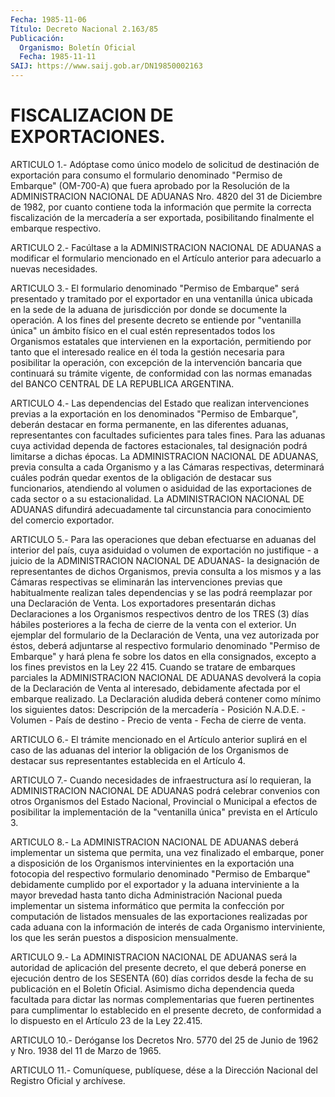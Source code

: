 ```yaml
---
Fecha: 1985-11-06
Título: Decreto Nacional 2.163/85
Publicación:
  Organismo: Boletín Oficial
  Fecha: 1985-11-11
SAIJ: https://www.saij.gob.ar/DN19850002163
---
```

# FISCALIZACION DE EXPORTACIONES.

<a id="1"></a>
ARTICULO 1.- Adóptase como único modelo de solicitud de destinación  de  exportación  para consumo el formulario denominado "Permiso  de  Embarque"  (OM-700-A)   que  fuera  aprobado  por  la Resolución de la ADMINISTRACION NACIONAL  DE  ADUANAS Nro. 4820 del 31  de Diciembre de 1982, por cuanto contiene toda  la  información que permite  la  correcta  fiscalización  de  la  mercadería  a ser exportada,    posibilitando   finalmente  el  embarque  respectivo.

<a id="2"></a>
ARTICULO  2.-  Facúltase  a la ADMINISTRACION NACIONAL DE ADUANAS a modificar el formulario mencionado  en  el  Artículo  anterior para adecuarlo a nuevas necesidades.

<a id="3"></a>
ARTICULO  3.-  El  formulario denominado "Permiso de Embarque" será presentado y tramitado  por  el  exportador en una ventanilla única ubicada  en  la  sede de la aduana de  jurisdicción  por  donde  se documente  la operación.  A  los  fines  del  presente  decreto  se entiende por  "ventanilla  única" un ámbito físico en el cual estén representados todos los Organismos  estatales que intervienen en la exportación, permitiendo por tanto que  el interesado realice en él toda  la  gestión  necesaria  para posibilitar  la  operación,  con excepción de la intervención bancaria  que  continuará  su  trámite vigente,  de  conformidad con las normas emanadas del BANCO CENTRAL DE LA REPUBLICA ARGENTINA.

<a id="4"></a>
ARTICULO 4.- Las dependencias del Estado que realizan intervenciones    previas  a  la  exportación  en  los  denominados "Permiso de Embarque",  deberán  destacar  en  forma permanente, en las  diferentes aduanas, representantes con facultades  suficientes para tales  fines.  Para  las  aduanas  cuya  actividad  dependa de factores  estacionales,  tal  designación  podrá limitarse a dichas épocas. La ADMINISTRACION NACIONAL DE ADUANAS,  previa  consulta  a cada  Organismo  y  a  las  Cámaras respectivas, determinará cuáles podrán quedar exentos de la obligación de destacar sus funcionarios, atendiendo al volumen o asiduidad de las exportaciones de cada sector o a su estacionalidad. La ADMINISTRACION  NACIONAL  DE ADUANAS  difundirá  adecuadamente  tal circunstancia  para  conocimiento    del    comercio    exportador.

<a id="5"></a>
ARTICULO  5.-  Para las operaciones que deban efectuarse en aduanas del interior del  país,  cuya asiduidad o volumen de exportación no justifique - a juicio de la  ADMINISTRACION NACIONAL DE ADUANAS- la designación  de  representantes    de   dichos  Organismos,  previa consulta  a  los mismos y a las Cámaras respectivas  se  eliminarán las  intervenciones    previas  que  habitualmente  realizan  tales dependencias  y se las podrá  reemplazar  por  una  Declaración  de Venta. Los exportadores  presentarán  dichas  Declaraciones  a  los Organismos   respectivos  dentro  de  los  TRES  (3)  días  hábiles posteriores a  la  fecha  de cierre de la venta con el exterior. Un ejemplar  del  formulario de  la  Declaración  de  Venta,  una  vez autorizada por éstos,  deberá  adjuntarse  al respectivo formulario denominado "Permiso de Embarque" y hará plena  fe  sobre  los datos en  ella  consignados,  excepto a los fines previstos en la Ley  22 415. Cuando se tratare de  embarques  parciales  la  ADMINISTRACION NACIONAL DE ADUANAS devolverá la copia de la Declaración  de  Venta al  interesado, debidamente afectada por el embarque realizado.  La Declaración  aludida  deberá  contener  como  mínimo los siguientes datos: Descripción de la mercadería - Posición  N.A.D.E.  - Volumen -  País  de  destino  - Precio de venta - Fecha de cierre de venta.

<a id="6"></a>
ARTICULO  6.- El trámite mencionado en el Artículo anterior suplirá en el caso  de  las  aduanas  del  interior  la  obligación  de los Organismos   de  destacar  sus  representantes  establecida  en  el Artículo 4.

<a id="7"></a>
ARTICULO    7.-   Cuando  necesidades  de  infraestructura  así  lo requieran, la ADMINISTRACION  NACIONAL  DE  ADUANAS  podrá celebrar convenios  con  otros Organismos del Estado Nacional, Provincial  o Municipal  a  efectos   de  posibilitar  la  implementación  de  la "ventanilla única" prevista en el Artículo 3.

<a id="8"></a>
ARTICULO    8.-   La  ADMINISTRACION  NACIONAL  DE  ADUANAS  deberá implementar  un  sistema    que  permita,  una  vez  finalizado  el embarque, poner a disposición  de  los Organismos intervinientes en la exportación una fotocopia del respectivo  formulario  denominado "Permiso de Embarque" debidamente cumplido por el exportador  y  la aduana   interviniente  a  la  mayor  brevedad  hasta  tanto  dicha Administración  Nacional  pueda  implementar un sistema informático que permita la confección por computación  de listados mensuales de las exportaciones realizadas por cada aduana  con la información de interés de cada Organismo interviniente, los que  les serán puestos a disposicion mensualmente.

<a id="9"></a>
ARTICULO   9.-  La  ADMINISTRACION  NACIONAL  DE  ADUANAS  será  la autoridad  de  aplicación  del  presente  decreto,  el  que  deberá ponerse en ejecución  dentro  de  los  SESENTA  (60)  días corridos desde  la  fecha de su publicación en el Boletín Oficial.  Asimismo dicha  dependencia    queda    facultada  para  dictar  las  normas complementarias  que  fueren  pertinentes    para  cumplimentar  lo establecido en el presente decreto, de conformidad  a  lo dispuesto en el Artículo 23 de la Ley 22.415.

<a id="10"></a>
ARTICULO  10.-  Deróganse los Decretos Nro. 5770 del 25 de Junio de 1962 y Nro. 1938 del 11 de Marzo de 1965.

<a id="11"></a>
ARTICULO    11.-  Comuníquese,  publíquese,  dése  a  la  Dirección Nacional del Registro Oficial y archívese.